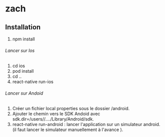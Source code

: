 # zach

## Installation 

1. npm install

###### Lancer sur Ios 

1. cd ios 
2. pod install
3. cd ..
4. react-native run-ios

###### Lancer sur Andoid 

1. Créer un fichier local properties sous le dossier /android.
2. Ajouter le chemin vers le SDK Andoid avec sdk.dir=/users//..../Library/Android/sdk.
3. react-native run-android : lancer l'application sur un simulateur android. (il faut lancer le simulateur manuellement à l'avance ).
